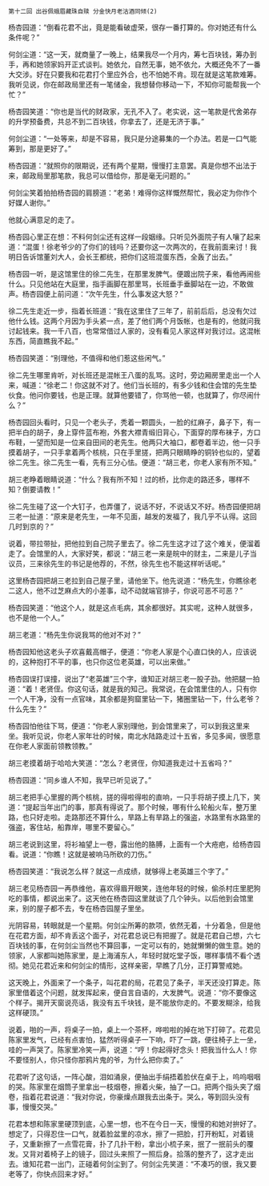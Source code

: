     第十二回 出谷佩蛾眉藏珠自赎 分金快月老沽酒同倾(2) 

   杨杏园道：“倒看花君不出，竟是能看破虚荣，很存一番打算的。你对她还有什么条件呢？”

   何剑尘道：“这一天，就商量了一晚上，结果我尽一个月内，筹七百块钱，筹办到手，再和她领家妈开正式谈判。她依允，自然无事，她不依允，大概还免不了一番大交涉。好在只要我和花君打个里应外合，也不怕她不肯。现在就是这笔款难筹。我听见说，你在邮政局里还有一笔储金，我想替你移动一下，不知你可能帮我一个忙？”

   杨杏园笑道：“你也是当代的财政家，无孔不入了。老实说，这一笔款是代舍弟存的升学预备费，共总不到二百块钱，你拿去了，还是无济于事。”

   何剑尘道：“一处等来，却是不容易，我只是分途募集的一个办法。若是一口气能筹到，那是更好了。”

   杨杏园道：“就照你的限期说，还有两个星期，慢慢打主意罢。真是你想不出法于来，邮政局里那笔款，我总可以借给你，那是毫无问题的。”

   何剑尘笑着拍拍杨杏园的肩膀道：“老弟！难得你这样慨然帮忙，我必定为你作个好媒人谢你。”

   他就心满意足的走了。

   杨杏园心里正在想：不料何剑尘还有这样一段姻缘。只听见外面院子有人嚷了起来道：“混蛋！徐老爷少的了你们的钱吗？还要你这一次两次的，在我前面来讨！我明日告诉馆董刘大人，会长王都统，把你们这班混蛋东西，全轰了出去。”

   杨杏园一听，是这馆里住的徐二先生，在那里发脾气。便踱出院子来，看他再闹些什么。只见他站在大庭里，指手画脚在那里骂，长班垂手垂脚站在一边，不敢做声。杨杏园便上前问道：“次午先生，什么事发这大怒？”

   徐二先生走近一步，指着长班道：“我在这里住了三年了，前前后后，总没有欠过他什么钱。这两个月因为手头紧一点，差了他们两个月饭帐，也是有的，他就问我讨起钱来。我一千八百，也常常借过人家的，没有看见人家这样对我讨过。这混帐东西，简直瞧我不起。”

   杨杏园笑道：“别理他，不值得和他们惹这些闲气。”

   徐二先生哪里肯听，对长班还是混帐王八蛋的乱骂。这时，旁边厢房里走出一个人来，喊道：“徐老二！你这就不对了。他们当长班的，有多少钱和住会馆的先生垫伙食。他问你要钱，也是正理。就算他要错了，你骂他一顿，也就算了，你尽闹什么？”

   杨杏园回头看时，只见一个老头子，秃着一颗圆头，一脸的红麻子，鼻子下，有一把半白的胡子，身上穿件蓝布袍，外套大襟青缎旧背心，下面穿的厚布袜子，方口布鞋，一望而知是一位来自田间的老先生。他两只大袖口，都卷着半边，他一只手摸着胡子，一只手拿着两个核桃，只在手里搓，把两只眼睛睁的铜铃也似的，望着徐二先生。徐二先生一看，先有三分心怯。便道：“胡三老，你老人家有所不知。”

   胡三老睁着眼睛说道：“什么？我有所不知！过的桥，比你走的路还多，哪样不知？倒要请教！”

   徐二先生碰了这一个大钉子，也弄僵了，说话不好，不说话又不好。杨杏园便把胡三老一扯道：“原来是老先生，一年不见面，越发的发福了，我几乎不认得。这回几时到京的？”

   说着，带拉带扯，把他拉到自己院子里去了。徐二先生这才过了这个难关，便溜着走了。会馆里的人，大家好笑，都说：“胡三老一来是皖中的财主，二来是儿子当议员，三来徐先生的书记是他荐的，不然，徐先生也不能这样听话呢。”

   这里杨杏园把胡三老拉到自己屋子里，请他坐下。他先说道：“杨先生，你瞧徐老二这人，他不过芝麻点大的小差事，动不动就端官排子，你说可恶不可恶？”

   杨杏园笑道：“他这个人，就是这点毛病，其余都很好。其实呢，这种人就很多，也不是他一个人。”

   胡三老道：“杨先生你说我骂的他对不对？”

   杨杏园知他这老头子欢喜戴高帽子，便道：“你老人家是个心直口快的人，应该说的，这种抱打不平的事，也只你这位老英雄，可以出来做。”

   杨杏园误打误撞，说出了“老英雄”三个字，谁知正对胡三老一股子劲。他把腿一拍道：“着！老贤侄。你这句话，就是我的知己。我常说，在会馆里住的人，只有你一个人干净，没有一点官味，其余都是狗窟里钻一下，猪圈里钻一下，什么老爷？什么先生？”

   杨杏园怕他往下骂，便道：“你老人家别理他，到会馆里来了，可以到我这里来坐。我听见说，你老人家年壮的时候，南北水陆路走过十五省，多见多闻，很愿意在你老人家面前领教领教。”

   胡三老摸着胡于哈哈大笑道：“怎么？老贤侄，你知道我走过十五省吗？”

   杨杏园道：“同乡谁人不知，我早已听见说了。”

   胡三老把手心里握的两个核桃，搓的得啦得啦的直响，一只手将胡子摸上几下，笑道：“提起当年出门的事，那真有得说了。那个时候，哪有什么轮船火车，整万里路，也只好走啦。走路那还不算什么，旱路上有旱路上的强盗，水路里有水路里的强盗，客住站，船靠岸，哪里不要留心。”

   胡三老说到这里，将衫袖望上一卷，露出他的胳膊，上面有一个大疮疤，给杨杏园看。说道：“你瞧！这就是被响马所砍的刀伤。”

   杨杏园笑道：“我说怎么样？就这一点成绩，就够得上老英雄三个字了。”

   胡三老见杨杏园一再恭维他，喜欢得眉开眼笑，连他年轻的时候，偷杀村庄里肥狗吃的事情，都说出来了。这天他在杨杏园这里就谈了几个钟头。以后他到会馆里来，别的屋子都不去，专在杨杏园屋子里坐。

   光阴容易，转眼就是一个星期。何剑尘所筹的款项，依然无着，十分着急，但是他在花君方面，却不肯丢这个面子，对花君总说已有把握了。就是花君自己想，六七百块钱的事，在何剑尘当然也不算回事，一定可以有的，她就懒懒的做生意。她的领家，人家都叫她陈家里，是上海浦东人，年轻时就吃堂子饭，哪样事情不看个透彻。她见花君近来和何剑尘的情形，这样亲密，早瞧了几分，正打算警戒她。

   这天晚上，外面来了一个条子，叫花君的局，花君见了条子，半天还没打算走。陈家里借着这个问题，就发挥起来，便自言自语的，大发脾气。说道：“你不要像这个样子。揭开天窗说亮话，我没有五千块钱，是不能放你走的。不要发糊涂，给我这样硬顶。”

   说着，啪的一声，将桌子一拍，桌上一个茶杯，哗啦啦的掉在地下打碎了。花君见陈家里发气，已经有点害怕，猛然听得桌子一下响，吓了一跳，便往椅子上一坐，哇的一声哭了。陈家里冷笑一声，说道：“哼！你起得好念头！把我当什么人！你不要怪别人，你只怪你那鸦片鬼的爷，为什么把你卖了。”

   花君听了这句话，一阵心酸，泪如涌泉，便抽出手绢捂着脸伏在桌于上，呜呜咽咽的哭。陈家里在烟筒子里拿出一枝烟卷，擦着火柴，抽了一口。把两个指头夹了烟卷，指着花君说道：“我对你说，你豪燥点跟我去出条于。哭么，等到回头没有事，慢慢交哭。”

   花君本想和陈家里硬顶到底，心里一想，也不在今日一天，慢慢的和她对拚好了。想定了，只得忍住一口气，就着脸盆里的凉水，擦了一把脸，打开粉缸，对着镜子，又重新擦了一点雪花膏，扑了几扑干粉，拿出小梳子来，抿了一抿前头的覆发。又背对着椅子上的镜子，回过头来照了一照后身。拾落的整齐了，这才走出去。谁知花君一出门，正碰着何剑尘到了。何剑尘先笑道：“不凑巧的很，我又要老等了，你快点回来才好。”

